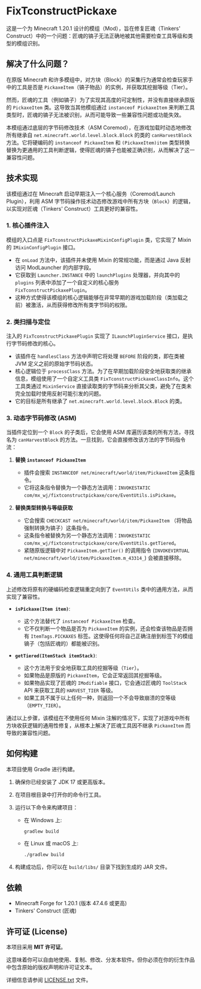# FixTconstructPickaxe

这是一个为 Minecraft 1.20.1 设计的模组（Mod），旨在修复匠魂（Tinkers' Construct）中的一个问题：匠魂的镐子无法正确地被其他需要检查工具等级和类型的模组识别。

## 解决了什么问题？

在原版 Minecraft 和许多模组中，对方块（Block）的采集行为通常会检查玩家手中的工具是否是 `PickaxeItem`（镐子物品）的实例，并获取其挖掘等级（Tier）。

然而，匠魂的工具（例如镐子）为了实现其高度的可定制性，并没有直接继承原版的 `PickaxeItem` 类。这导致当其他模组通过 `instanceof PickaxeItem` 来判断工具类型时，匠魂的镐子无法被识别，从而可能导致一些兼容性问题或功能失效。

本模组通过底层的字节码修改技术（ASM Coremod），在游戏加载时动态地修改所有继承自 `net.minecraft.world.level.block.Block` 的类的 `canHarvestBlock` 方法。它将硬编码的 `instanceof PickaxeItem` 和 `(PickaxeItem)item` 类型转换替换为更通用的工具判断逻辑，使得匠魂的镐子也能被正确识别，从而解决了这一兼容性问题。

## 技术实现

该模组通过在 Minecraft 启动早期注入一个核心服务（Coremod/Launch Plugin），利用 ASM 字节码操作技术动态修改游戏中所有方块（`Block`）的逻辑，以实现对匠魂（Tinkers' Construct）工具更好的兼容性。

### 1. 核心插件注入

模组的入口点是 `FixTconstructPickaxeMixinConfigPlugin` 类，它实现了 Mixin 的 `IMixinConfigPlugin` 接口。

- 在 `onLoad` 方法中，该插件并未使用 Mixin 的常规功能，而是通过 Java 反射访问 ModLauncher 的内部字段。
- 它获取到 `Launcher.INSTANCE` 中的 `launchPlugins` 处理器，并向其中的 `plugins` 列表中添加了一个自定义的核心服务 `FixTconstructPickaxePlugin`。
- 这种方式使得该模组的核心逻辑能够在非常早期的游戏加载阶段（类加载之前）被激活，从而获得修改所有类字节码的权限。

### 2. 类扫描与定位

注入的 `FixTconstructPickaxePlugin` 实现了 `ILaunchPluginService` 接口，是执行字节码修改的核心。

- 该插件在 `handlesClass` 方法中声明它将处理 `BEFORE` 阶段的类，即在类被 JVM 定义之前的原始字节码状态。
- 核心逻辑位于 `processClass` 方法。为了在早期加载阶段安全地获取类的继承信息，模组使用了一个自定义工具类 `FixTconstructPickaxeClassInfo`。这个工具类通过 `MixinService` 直接读取类的字节码来分析其父类，避免了在类未完全加载时使用反射可能引发的问题。
- 它的目标是所有继承了 `net.minecraft.world.level.block.Block` 的类。

### 3. 动态字节码修改 (ASM)

当插件定位到一个 `Block` 的子类后，它会使用 ASM 库遍历该类的所有方法，寻找名为 `canHarvestBlock` 的方法。一旦找到，它会直接修改该方法的字节码指令流：

1.  **替换 `instanceof PickaxeItem`**
    -   插件会搜索 `INSTANCEOF net/minecraft/world/item/PickaxeItem` 这条指令。
    -   它将这条指令替换为一个静态方法调用：`INVOKESTATIC com/mx_wj/fixtconstructpickaxe/core/EventUtils.isPickaxe`。

2.  **替换类型转换与等级获取**
    -   它会搜索 `CHECKCAST net/minecraft/world/item/PickaxeItem` （将物品强制转换为镐子）这条指令。
    -   这条指令被替换为另一个静态方法调用：`INVOKESTATIC com/mx_wj/fixtconstructpickaxe/core/EventUtils.getTiered`。
    -   紧随原版逻辑中对 `PickaxeItem.getTier()` 的调用指令 (`INVOKEVIRTUAL net/minecraft/world/item/PickaxeItem.m_43314_`) 会被直接移除。

### 4. 通用工具判断逻辑

上述修改将原有的硬编码检查逻辑重定向到了 `EventUtils` 类中的通用方法，从而实现了兼容性。

-   **`isPickaxe(Item item)`**:
    -   这个方法替代了 `instanceof PickaxeItem` 检查。
    -   它不仅判断一个物品是否为 `PickaxeItem` 的实例，还会检查该物品是否拥有 `ItemTags.PICKAXES` 标签。这使得任何将自己正确注册到标签下的模组镐子（包括匠魂的）都能被识别。

-   **`getTiered(ItemStack itemStack)`**:
    -   这个方法用于安全地获取工具的挖掘等级（`Tier`）。
    -   如果物品是原版的 `PickaxeItem`，它会正常返回其挖掘等级。
    -   如果物品实现了匠魂的 `IModifiable` 接口，它会通过匠魂的 `ToolStack` API 来获取工具的 `HARVEST_TIER` 等级。
    -   如果工具不属于以上任何一种，则返回一个不会导致崩溃的空等级（`EMPTY_TIER`）。

通过以上步骤，该模组在不使用任何 Mixin 注解的情况下，实现了对游戏中所有方块收获逻辑的通用性修复，从根本上解决了匠魂工具因不继承 `PickaxeItem` 而导致的兼容性问题。

## 如何构建

本项目使用 Gradle 进行构建。

1.  确保你已经安装了 JDK 17 或更高版本。

2.  在项目根目录中打开你的命令行工具。

3.  运行以下命令来构建项目：

      * 在 Windows 上:
        ```bash
        gradlew build
        ```
      * 在 Linux 或 macOS 上:
        ```bash
        ./gradlew build
        ```

4.  构建成功后，你可以在 `build/libs/` 目录下找到生成的 JAR 文件。

## 依赖

  * Minecraft Forge for 1.20.1 (版本 47.4.6 或更高)
  * Tinkers' Construct (匠魂)

## 许可证 (License)

本项目采用 **MIT 许可证**。

这意味着你可以自由地使用、复制、修改、分发本软件。但你必须在你的衍生作品中包含原始的版权声明和许可证文本。

详细信息请参阅 [LICENSE.txt](https://www.google.com/search?q=LICENSE.txt) 文件。